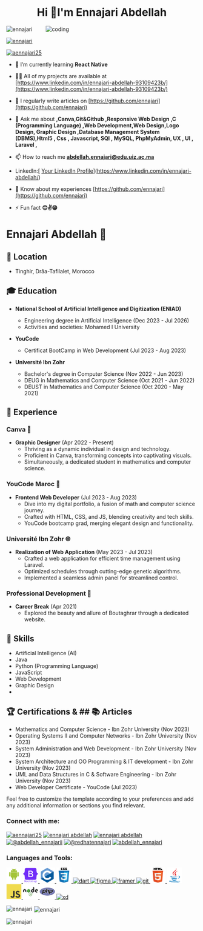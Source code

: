 <h1 align="center">Hi 👋I'm Ennajari Abdellah</h1>
<img  align="right" width="400" src="https://cdn.dribbble.com/users/330915/screenshots/3587000/10_coding_dribbble.gif" alt="coding" />

<p align="left"> <img src="https://komarev.com/ghpvc/?username=ennajari&label=Profile%20views&color=0e75b6&style=flat" alt="ennajari" /> </p>

<p align="left"> <a href="https://github.com/ryo-ma/github-profile-trophy"><img src="https://github-profile-trophy.vercel.app/?username=ennajari" alt="ennajari" /></a> </p>

<p align="left"> <a href="https://twitter.com/aennajari25" target="blank"><img src="https://img.shields.io/twitter/follow/aennajari25?logo=twitter&style=for-the-badge" alt="aennajari25" /></a> </p>

- 🌱 I’m currently learning **React Native**

- 👨‍💻 All of my projects are available at [https://www.linkedin.com/in/ennajari-abdellah-93109423b/](https://www.linkedin.com/in/ennajari-abdellah-93109423b/)

- 📝 I regularly write articles on [https://github.com/ennajari](https://github.com/ennajari)

- 💬 Ask me about **,Canva,Git&Github ,Responsive Web Design ,C (Programming Language) ,Web Development,Web Design,Logo Design, Graphic Design ,Database Management System (DBMS),Html5 , Css , Javascript, SQl , MySQL, PhpMyAdmin, UX , UI , Laravel ,**

- 📫 How to reach me **abdellah.ennajari@edu.uiz.ac.ma**
 - LinkedIn:[ [Your LinkedIn Profile](https://www.linkedin.com/in/your-linkedin-profile)](https://www.linkedin.com/in/ennajari-abdellah/)
- 📄 Know about my experiences [https://github.com/ennajari](https://github.com/ennajari)

- ⚡ Fun fact **😊✌️😁**
# Ennajari Abdellah 🚀

## 📍 Location
- Tinghir, Drâa-Tafilalet, Morocco

## 🎓 Education
- **National School of Artificial Intelligence and Digitization (ENIAD)**
  - Engineering degree in Artificial Intelligence (Dec 2023 - Jul 2026)
  - Activities and societies: Mohamed I University

- **YouCode**
  - Certificat BootCamp in Web Development (Jul 2023 - Aug 2023)

- **Université Ibn Zohr**
  - Bachelor's degree in Computer Science (Nov 2022 - Jun 2023)
  - DEUG in Mathematics and Computer Science (Oct 2021 - Jun 2022)
  - DEUST in Mathematics and Computer Science (Oct 2020 - May 2021)

## 💼 Experience
### Canva 🎨
- **Graphic Designer** (Apr 2022 - Present)
  - Thriving as a dynamic individual in design and technology.
  - Proficient in Canva, transforming concepts into captivating visuals.
  - Simultaneously, a dedicated student in mathematics and computer science.

### YouCode Maroc 🚀
- **Frontend Web Developer** (Jul 2023 - Aug 2023)
  - Dive into my digital portfolio, a fusion of math and computer science journey.
  - Crafted with HTML, CSS, and JS, blending creativity and tech skills.
  - YouCode bootcamp grad, merging elegant design and functionality.

### Université Ibn Zohr 🌐
- **Realization of Web Application** (May 2023 - Jul 2023)
  - Crafted a web application for efficient time management using Laravel.
  - Optimized schedules through cutting-edge genetic algorithms.
  - Implemented a seamless admin panel for streamlined control.

### Professional Development 💼
- **Career Break** (Apr 2021)
  - Explored the beauty and allure of Boutaghrar through a dedicated website.

## 🚀 Skills

- Artificial Intelligence (AI)
- Java
- Python (Programming Language)
- JavaScript
- Web Development
- Graphic Design
- 
## 🏆 Certifications &  ## 📚 Articles

- Mathematics and Computer Science - Ibn Zohr University (Nov 2023)
- Operating Systems II and Computer Networks - Ibn Zohr University (Nov 2023)
- System Administration and Web Development - Ibn Zohr University (Nov 2023)
- System Architecture and OO Programming & IT development - Ibn Zohr University (Nov 2023)
- UML and Data Structures in C & Software Engineering - Ibn Zohr University (Nov 2023)
- Web Developer Certificate - YouCode (Jul 2023)

Feel free to customize the template according to your preferences and add any additional information or sections you find relevant.

<h3 align="left">Connect with me:</h3>
<p align="left">
<a href="https://twitter.com/aennajari25" target="blank"><img align="center" src="https://raw.githubusercontent.com/rahuldkjain/github-profile-readme-generator/master/src/images/icons/Social/twitter.svg" alt="aennajari25" height="30" width="40" /></a>
<a href="https://linkedin.com/in/ennajari abdellah" target="blank"><img align="center" src="https://raw.githubusercontent.com/rahuldkjain/github-profile-readme-generator/master/src/images/icons/Social/linked-in-alt.svg" alt="ennajari abdellah" height="30" width="40" /></a>
<a href="https://fb.com/ennajari abdellah" target="blank"><img align="center" src="https://raw.githubusercontent.com/rahuldkjain/github-profile-readme-generator/master/src/images/icons/Social/facebook.svg" alt="ennajari abdellah" height="30" width="40" /></a>
<a href="https://instagram.com/@abdellah_ennajarii" target="blank"><img align="center" src="https://raw.githubusercontent.com/rahuldkjain/github-profile-readme-generator/master/src/images/icons/Social/instagram.svg" alt="@abdellah_ennajarii" height="30" width="40" /></a>
<a href="https://www.youtube.com/c/@redhatennajari" target="blank"><img align="center" src="https://raw.githubusercontent.com/rahuldkjain/github-profile-readme-generator/master/src/images/icons/Social/youtube.svg" alt="@redhatennajari" height="30" width="40" /></a>
<a href="https://discord.gg/abdellah_ennajari" target="blank"><img align="center" src="https://raw.githubusercontent.com/rahuldkjain/github-profile-readme-generator/master/src/images/icons/Social/discord.svg" alt="abdellah_ennajari" height="30" width="40" /></a>
</p>

<h3 align="left">Languages and Tools:</h3>
<p align="left"> <a href="https://developer.android.com" target="_blank" rel="noreferrer"> <img src="https://raw.githubusercontent.com/devicons/devicon/master/icons/android/android-original-wordmark.svg" alt="android" width="40" height="40"/> </a> <a href="https://getbootstrap.com" target="_blank" rel="noreferrer"> <img src="https://raw.githubusercontent.com/devicons/devicon/master/icons/bootstrap/bootstrap-plain-wordmark.svg" alt="bootstrap" width="40" height="40"/> </a> <a href="https://www.cprogramming.com/" target="_blank" rel="noreferrer"> <img src="https://raw.githubusercontent.com/devicons/devicon/master/icons/c/c-original.svg" alt="c" width="40" height="40"/> </a> <a href="https://www.w3schools.com/css/" target="_blank" rel="noreferrer"> <img src="https://raw.githubusercontent.com/devicons/devicon/master/icons/css3/css3-original-wordmark.svg" alt="css3" width="40" height="40"/> </a> <a href="https://dart.dev" target="_blank" rel="noreferrer"> <img src="https://www.vectorlogo.zone/logos/dartlang/dartlang-icon.svg" alt="dart" width="40" height="40"/> </a> <a href="https://www.figma.com/" target="_blank" rel="noreferrer"> <img src="https://www.vectorlogo.zone/logos/figma/figma-icon.svg" alt="figma" width="40" height="40"/> </a> <a href="https://www.framer.com/" target="_blank" rel="noreferrer"> <img src="https://www.vectorlogo.zone/logos/framer/framer-icon.svg" alt="framer" width="40" height="40"/> </a> <a href="https://git-scm.com/" target="_blank" rel="noreferrer"> <img src="https://www.vectorlogo.zone/logos/git-scm/git-scm-icon.svg" alt="git" width="40" height="40"/> </a> <a href="https://www.w3.org/html/" target="_blank" rel="noreferrer"> <img src="https://raw.githubusercontent.com/devicons/devicon/master/icons/html5/html5-original-wordmark.svg" alt="html5" width="40" height="40"/> </a> <a href="https://www.java.com" target="_blank" rel="noreferrer"> <img src="https://raw.githubusercontent.com/devicons/devicon/master/icons/java/java-original.svg" alt="java" width="40" height="40"/> </a> <a href="https://developer.mozilla.org/en-US/docs/Web/JavaScript" target="_blank" rel="noreferrer"> <img src="https://raw.githubusercontent.com/devicons/devicon/master/icons/javascript/javascript-original.svg" alt="javascript" width="40" height="40"/> </a> <a href="https://nodejs.org" target="_blank" rel="noreferrer"> <img src="https://raw.githubusercontent.com/devicons/devicon/master/icons/nodejs/nodejs-original-wordmark.svg" alt="nodejs" width="40" height="40"/> </a> <a href="https://www.php.net" target="_blank" rel="noreferrer"> <img src="https://raw.githubusercontent.com/devicons/devicon/master/icons/php/php-original.svg" alt="php" width="40" height="40"/> </a> <a href="https://www.adobe.com/products/xd.html" target="_blank" rel="noreferrer"> <img src="https://cdn.worldvectorlogo.com/logos/adobe-xd.svg" alt="xd" width="40" height="40"/> </a> </p>

<p><img align="left" src="https://github-readme-stats.vercel.app/api/top-langs?username=ennajari&show_icons=true&locale=en&layout=compact" alt="ennajari" /></p>

<p>&nbsp;<img align="center" src="https://github-readme-stats.vercel.app/api?username=ennajari&show_icons=true&locale=en" alt="ennajari" /></p>

<p><img align="center" src="https://github-readme-streak-stats.herokuapp.com/?user=ennajari&" alt="ennajari" /></p>
